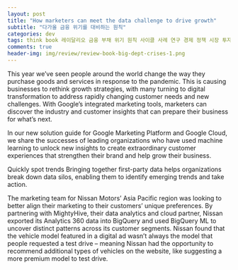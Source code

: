 ```yaml
---  
layout: post  
title: "How marketers can meet the data challenge to drive growth"  
subtitle: "다가올 금융 위기를 대비하는 원칙"  
categories: dev
tags: think book 레이달리오 금융 부채 위기 원칙 사이클 사례 연구 경제 정책 시장 투자     
comments: true  
header-img: img/review/review-book-big-dept-crises-1.png
---  
```

  
This year we’ve seen people around the world change the way they purchase goods and services in response to the pandemic. This is causing businesses to rethink growth strategies, with many turning to digital transformation to address rapidly changing customer needs and new challenges. With Google’s integrated marketing tools, marketers can discover the industry and customer insights that can prepare their business for what’s next.

In our new solution guide for Google Marketing Platform and Google Cloud, we share the successes of leading organizations who have used machine learning to unlock new insights to create extraordinary customer experiences that strengthen their brand and help grow their business.

Quickly spot trends
Bringing together first-party data helps organizations break down data silos, enabling them to identify emerging trends and take action.

The marketing team for Nissan Motors’ Asia Pacific region was looking to better align their marketing to their customers’ unique preferences. By partnering with MightyHive, their data analytics and cloud partner, Nissan exported its Analytics 360 data into BigQuery and used BigQuery ML to uncover distinct patterns across its customer segments. Nissan found that the vehicle model featured in a digital ad wasn’t always the model that people requested a test drive – meaning Nissan had the opportunity to recommend additional types of vehicles on the website, like suggesting a more premium model to test drive.

